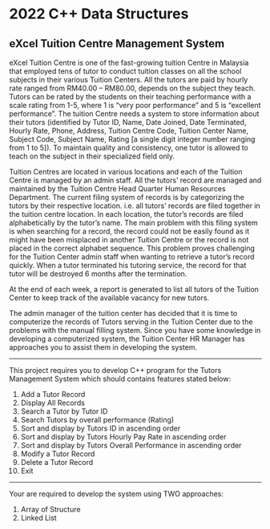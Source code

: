 # 2022 C++ Data Structures
eXcel Tuition Centre Management System
-----------
eXcel Tuition Centre is one of the fast-growing tuition Centre in Malaysia that employed tens of tutor to conduct tuition classes on all the school subjects in their various Tuition Centers. All the tutors are paid by hourly rate ranged from RM40.00 – RM80.00, depends on the subject they teach. Tutors can be rated by the students on their teaching performance with a scale rating from 1-5, where 1 is “very poor performance” and 5 is “excellent performance”. The tuition Centre needs a system to store information about their tutors (identified by Tutor ID, Name, Date Joined, Date Terminated, Hourly Rate, Phone, Address, Tuition Centre Code, Tuition Center Name, Subject Code, Subject Name, Rating [a single digit integer number ranging from 1 to 5]). To maintain quality and consistency, one tutor is allowed to teach on the subject in their specialized field only.

Tuition Centres are located in various locations and each of the Tuition Centre is managed by an admin staff. All the tutors’ record are managed and maintained by the Tuition Centre Head Quarter Human Resources Department. The current filing system of records is by categorizing the tutors by their respective location. i.e. all tutors’ records are filed together in the tuition centre location. In each location, the tutor’s records are filed alphabetically by the tutor’s name. The main problem with this filing system is when searching for a record, the record could not be easily found as it might have been misplaced in another Tuition Centre or the record is not placed in the correct alphabet sequence. This problem proves challenging for the Tuition Center admin staff when wanting to retrieve a tutor’s record quickly. When a tutor terminated his tutoring service, the record for that tutor will be destroyed 6 months after the termination.

At the end of each week, a report is generated to list all tutors of the Tuition Center to keep track of the available vacancy for new tutors.

The admin manager of the tuition center has decided that it is time to computerize the records of Tutors serving in the Tuition Center due to the problems with the manual filling system. Since you have some knowledge in developing a computerized system, the Tuition Center HR Manager has approaches you to assist them in developing the system.

-------------------
This project requires you to develop C++ program for the Tutors Management System which should contains features stated below:
1. Add a Tutor Record
2. Display All Records
3. Search a Tutor by Tutor ID
4. Search Tutors by overall performance (Rating)
5. Sort and display by Tutors ID in ascending order
6. Sort and display by Tutors Hourly Pay Rate in ascending order
7. Sort and display by Tutors Overall Performance in ascending order
8. Modify a Tutor Record
9. Delete a Tutor Record
10. Exit
----------------------
Your are required to develop the system using TWO approaches:
1. Array of Structure
2. Linked List
